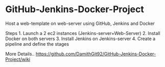 # GitHub-Jenkins-Docker-Project
Host a web-template on web-server using GitHub, Jenkins and Docker

Steps
	1. Launch a 2 ec2 instances (Jenkins-server+Web-Server)
	2. Install Docker on both servers
	3. Install Jenkins on Jenkins-server
	4. Create a pipeline and define the stages

More Details.. https://github.com/DamithGit92/GitHub-Jenkins-Docker-Project/wiki
